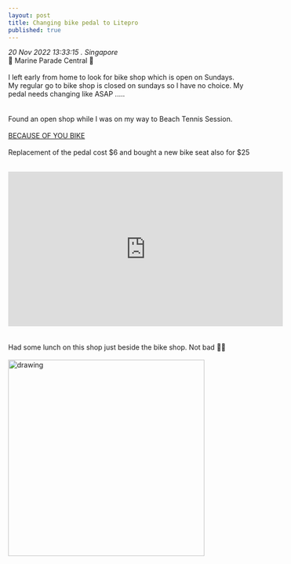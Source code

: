 ```yaml
---
layout: post
title: Changing bike pedal to Litepro 
published: true
---
```

_20 Nov 2022 13:33:15 . Singapore_
<br>
📍 Marine Parade Central 📍
<br>
<br>
I left early from home to look for bike shop which is open on Sundays.
<br>
My regular go to bike shop is closed on sundays so I have no choice. My pedal needs changing like ASAP .....
<br>
<br>
<br>
Found an open shop while I was on my way to Beach Tennis Session.
<br>
<br>
[BECAUSE OF YOU BIKE](https://www.facebook.com/profile.php?id=100076096968003)
<br>
<br>
Replacement of the pedal cost $6 and bought a new bike seat also for $25
<br>
<br>
<iframe width="560" height="315" src="https://www.youtube.com/embed/ffNcIct2nIQ" frameborder="0" allow="accelerometer; autoplay; encrypted-media; gyroscope; picture-in-picture" allowfullscreen></iframe>
<br>
<br>
<br>
Had some lunch on this shop just beside the bike shop. Not bad 👍🏻
<br>
<br>
<img src="https://drive.google.com/uc?export=view&id=1FgzeJLX_dVbjiLgCLqFv2_pQLwuOh4Hf" alt="drawing" width="400"/>



